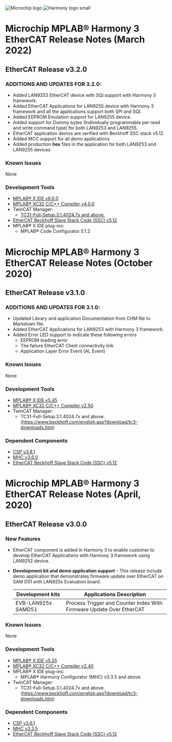 ![Microchip logo](https://raw.githubusercontent.com/wiki/Microchip-MPLAB-Harmony/Microchip-MPLAB-Harmony.github.io/images/microchip_logo.png)
![Harmony logo small](https://raw.githubusercontent.com/wiki/Microchip-MPLAB-Harmony/Microchip-MPLAB-Harmony.github.io/images/microchip_mplab_harmony_logo_small.png)

# Microchip MPLAB® Harmony 3 EtherCAT Release Notes  (March 2022)
## EtherCAT Release v3.2.0
### ADDITIONS AND UPDATES FOR  3.2.0:
- Added LAN9253 EtherCAT device with SQI support with Harmony 3 framework.
- Added EtherCAT Applications for LAN9255 device with Harmony 3 framework and all the applications support both SPI and SQI.
- Added EEPROM Emulation support for LAN9255 device.
- Added support for Dummy bytes (Individually programmable per read and write command type) for both LAN9253 and LAN9255.
- EtherCAT application demos are verified with Beckhoff SSC stack v5.12.
- Added MCC support for all demo applications
- Added production **hex** files in the application for both LAN9253 and LAN9255 devices

### Known Issues
None

### Development Tools

* [MPLAB® X IDE v6.0.0](https://www.microchip.com/mplab/mplab-x-ide)
* [MPLAB® XC32 C/C++ Compiler v4.0.0](https://www.microchip.com/mplab/compilers)
* TwinCAT Manager:
    * [TC31-Full-Setup.3.1.4024.7x and above.](https://www.beckhoff.com/english.asp?download/tc3-downloads.htm)
* [EtherCAT Beckhoff Slave Stack Code (SSC) v5.12](https://www.ethercat.org/en/downloads/downloads_01DCC32A10294F2EA866F7E46FB0285F.htm)
* MPLAB® X IDE plug-ins:
    - MPLAB® Code Configurator 5.1.2

# Microchip MPLAB® Harmony 3 EtherCAT Release Notes  (October 2020)
## EtherCAT Release v3.1.0
### ADDITIONS AND UPDATES FOR  3.1.0:
- Updated Library and application Documentation  from CHM file to Markdown file.
- Added EtherCAT Applications for LAN9253 with Harmony 3 framework.
- Added Error LED support to indicate these following errors
	* EEPROM loading error
    * The failure EtherCAT Client connectivity link
    * Application Layer Error Event (AL Event)

### Known Issues
None

### Development Tools

* [MPLAB® X IDE v5.45](https://www.microchip.com/mplab/mplab-x-ide)
* [MPLAB® XC32 C/C++ Compiler v2.50](https://www.microchip.com/mplab/compilers)
* TwinCAT Manager:
    * TC31-Full-Setup.3.1.4024.7x and above. (https://www.beckhoff.com/english.asp?download/tc3-downloads.htm)

### Dependent Components
* [CSP v3.8.1](https://github.com/Microchip-MPLAB-Harmony/csp/tree/v3.8.1)
* [MHC v3.6.0](https://github.com/Microchip-MPLAB-Harmony/mhc/tree/v3.6.0)
* [EtherCAT Beckhoff Slave Stack Code (SSC) v5.12](https://www.ethercat.org/en/downloads/downloads_01DCC32A10294F2EA866F7E46FB0285F.htm)

# Microchip MPLAB® Harmony 3 EtherCAT Release Notes (April, 2020)
## EtherCAT Release v3.0.0

### New Features
- EtherCAT component is added in Harmony 3 to enable customer to develop EtherCAT Applications with Harmony 3 framework using LAN9252 device.

- **Development kit and demo application support** - This release include demo application that demonstrates firmware update over EtherCAT on SAM D51 with LAN925x Evaluation board.

	| Development kits   	| Applications Description												|
	| ---					| ---																	|
	| EVB-LAN925x SAMD51	| Process Trigger and Counter Index With Firmware Update Over EtherCAT	|


### Known Issues

None

### Development Tools

* [MPLAB® X IDE v5.35](https://www.microchip.com/mplab/mplab-x-ide)
* [MPLAB® XC32 C/C++ Compiler v2.40](https://www.microchip.com/mplab/compilers)
* MPLAB® X IDE plug-ins:
    * MPLAB® Harmony Configurator (MHC) v3.3.5 and above.
* TwinCAT Manager:
    * TC31-Full-Setup.3.1.4024.7x and above. (https://www.beckhoff.com/english.asp?download/tc3-downloads.htm)

### Dependent Components
* [CSP v3.6.1](https://github.com/Microchip-MPLAB-Harmony/csp/tree/v3.6.1)
* [MHC v3.3.5](https://github.com/Microchip-MPLAB-Harmony/mhc/tree/v3.3.5)
* [EtherCAT Beckhoff Slave Stack Code (SSC) v5.12](https://www.ethercat.org/en/downloads/downloads_01DCC32A10294F2EA866F7E46FB0285F.htm)
